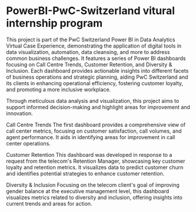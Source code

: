 # PowerBI-PwC-Switzerland vitural internship program

This project is part of the PwC Switzerland Power BI in Data Analytics Virtual Case Experience, demonstrating the application of digital tools in data visualization, automation, data cleansing, and more to address common business challenges. It features a series of Power BI dashboards focusing on Call Centre Trends, Customer Retention, and Diversity & Inclusion. Each dashboard provides actionable insights into different facets of business operations and strategic planning, aiding PwC Switzerland and its clients in enhancing operational efficiency, fostering customer loyalty, and promoting a more inclusive workplace.

Through meticulous data analysis and visualization, this project aims to support informed decision-making and highlight areas for improvement and innovation.

Call Centre Trends
The first dashboard provides a comprehensive view of call center metrics, focusing on customer satisfaction, call volumes, and agent performance. It aids in identifying areas for improvement in call center operations.

Customer Retention
This dashboard was developed in response to a request from the telecom's Retention Manager, showcasing key customer loyalty and retention metrics. It visualizes data to predict customer churn and identifies potential strategies to enhance customer retention.

Diversity & Inclusion
Focusing on the telecom client's goal of improving gender balance at the executive management level, this dashboard visualizes metrics related to diversity and inclusion, offering insights into current trends and areas for action.
